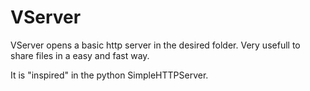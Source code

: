 # VServer


VServer opens a basic http server in the desired folder. Very usefull to share files in a easy and fast way.

It is "inspired" in the python SimpleHTTPServer.
